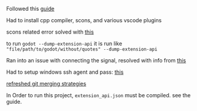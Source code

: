 Followed this [guide](https://docs.godotengine.org/en/stable/tutorials/scripting/gdextension/gdextension_cpp_example.html)

Had to install cpp compiler, scons, and various vscode plugins

scons related error solved with [this](https://github.com/godotengine/godot-cpp/issues/1518)

to run `godot --dump-extension-api` it is run like `"file/path/to/godot/without/quotes" --dump-extension-api`

Ran into an issue with connecting the signal, resolved with info from [this](https://github.com/godotengine/godot/issues/69813)

Had to setup windows ssh agent and pass: [this](https://stackoverflow.com/questions/65741816/error-connecting-to-agent-no-such-file-or-directory-adding-key-to-ssh-agent)

[refreshed git merging strategies](https://graphite.dev/guides/git-rebase-vs-fast-forward)

In Order to run this project, `extension_api.json` must be compiled. see the guide.